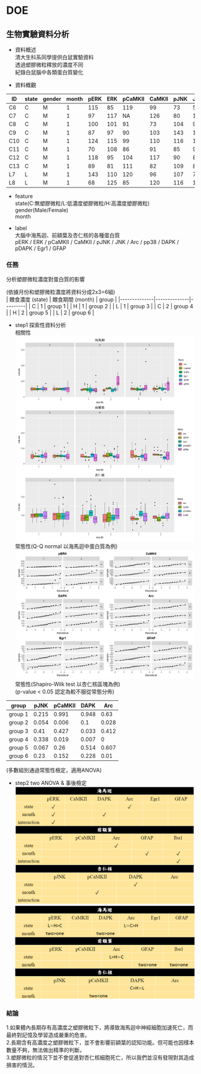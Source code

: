 # DOE
## 生物實驗資料分析

* 資料概述 <br>
清大生科系同學提供白鼠實驗資料<br>
透過塑膠微粒釋放的濃度不同<br>
紀錄白鼠腦中各類蛋白質變化<br>

* 資料概觀

| ID  | state | gender | month | pERK | ERK | pCaMKII | CaMKII  | pJNK | JNK | Arc | pp38 | DAPK | pDAPK | Egr1 | GFAP |
|-----|-------|--------|-------|------|-----|---------|---------|------|-----|-----|------|------|-------|------|------|
| C6  | C     | M      | 1     | 115  | 85  | 119     | 99      | 73   | 50  | 79  | 37   | 103  | 73    | NA   | 147  |
| C7  | C     | M      | 1     | 97   | 117 | NA      | 126     | 80   | 114 | 132 | 53   | 106  | 129   | 92   | 82   |
| C8  | C     | M      | 1     | 100  | 101 | 91      | 73      | 104  | 96  | 66  | 203  | 105  | 61    | 117  | 95   |
| C9  | C     | M      | 1     | 87   | 97  | 90      | 103     | 143  | 140 | 122 | 107  | 86   | 137   | 115  | 75   |
| C10 | C     | M      | 1     | 124  | 115 | 99      | 110     | 116  | 135 | 139 | 172  | 100  | 109   | 90   | 93   |
| C11 | C     | M      | 1     | 70   | 108 | 86      | 91      | 85   | 98  | 116 | 80   | 138  | 88    | 106  | 127  |
| C12 | C     | M      | 1     | 118  | 95  | 104     | 117     | 90   | 84  | 61  | 74   | 91   | 105   | 96   | 86   |
| C13 | C     | M      | 1     | 89   | 81  | 111     | 82      | 109  | 84  | 84  | 73   | 71   | 97    | 83   | 95   |
| L7  | L     | M      | 1     | 143  | 110 | 120     | 96      | 107  | 72  | 87  | 76   | 88   | 65    | 62   | 118  |
| L8  | L     | M      | 1     | 68   | 125 | 85      | 120     | 116  | 107 | 119 | 66   | 129  | 60    | 139  | 107  |

* feature<br>
 state(C:無塑膠微粒/L:低濃度塑膠微粒/H:高濃度塑膠微粒)<br>
 gender(Male/Female)<br>
 month

* label<br>
大腦中海馬迴、前額葉及杏仁核的各種蛋白質<br>
pERK / ERK / pCaMKII / CaMKII / pJNK / JNK / Arc / pp38 / DAPK / pDAPK / Egr1 / GFAP
 
### 任務
分析塑膠微粒濃度對蛋白質的影響<br>

(依據月份和塑膠微粒濃度將資料分成2x3=6組)<br>
| 餵食濃度 (state) | 餵食期間 (month) | group   |
|--------------|--------------|---------|
| C            | 1            | group 1 |
| H            | 1            | group 2 |
| L            | 1            | group 3 |
| C            | 2            | group 4 |
| H            | 2            | group 5 |
| L            | 2            | group 6 |

* step1 探索性資料分析<br>
相關性<br>
![](Rplot01.png)
常態性(Q-Q normal 以海馬迴中蛋白質為例)
![](Rplot.png)
常態性(Shapiro-Wilk test 以杏仁核區塊為例)<br>
(p-value < 0.05 認定為較不服從常態分佈)

| group   | pJNK  | pCaMKII | DAPK  | Arc   |
|---------|-------|---------|-------|-------|
| group 1 | 0.215 | 0.991   | 0.948 | 0.63  |
| group 2 | 0.054 | 0.006   | 0.1   | 0.028 |
| group 3 | 0.41  | 0.427   | 0.033 | 0.412 |
| group 4 | 0.338 | 0.019   | 0.007 | 0     |
| group 5 | 0.067 | 0.26    | 0.514 | 0.607 |
| group 6 | 0.23  | 0.152   | 0.228 | 0.01  |

 (多數組別通過常態性檢定，適用ANOVA)
 
 * step2 two ANOVA & 事後檢定<br>
 ![](https://github.com/Lun1997/DOE/blob/main/two%20way%20ANOVA.png)
 ![](https://github.com/Lun1997/DOE/blob/main/turkey%20range%20test.png)
 
 ### 結論
 
1.如果體內長期存有高濃度之塑膠微粒下，將導致海馬迴中神經細胞加速死亡，而最終對記憶及學習造成嚴重的危害。<br>
2.長期含有高濃度之塑膠微粒下，並不會影響前額葉的認知功能。但可能也因樣本數量不夠，無法做出精準的判斷。<br>
3.塑膠微粒的情況下並不會促進對杏仁核細胞死亡，所以我們並沒有發現對其造成損害的情況。
 
 


